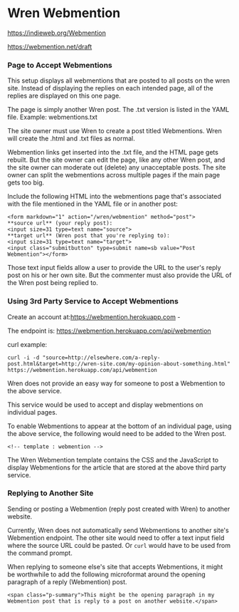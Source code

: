 # Wren Webmention


<https://indieweb.org/Webmention>

<https://webmention.net/draft>


### Page to Accept Webmentions

This setup displays all webmentions that are posted to all posts on the wren site. Instead of displaying the replies on each intended page, all of the replies are displayed on this one page.

The page is simply another Wren post. The .txt version is listed in the YAML file. Example: webmentions.txt

The site owner must use Wren to create a post titled Webmentions. Wren will create the .html and .txt files as normal.

Webmention links get inserted into the .txt file, and the HTML page gets rebuilt. But the site owner can edit the page, like any other Wren post, and the site owner can moderate out (delete) any unacceptable posts. The site owner can split the webmentions across multiple pages if the main page gets too big.

Include the following HTML into the webmentions page that's associated with the file mentioned in the YAML file or in another post:

    <form markdown="1" action="/wren/webmention" method="post">
    **source url** (your reply post): 
    <input size=31 type=text name="source">
    **target url** (Wren post that you're replying to): 
    <input size=31 type=text name="target">
    <input class="submitbutton" type=submit name=sb value="Post Webmention"></form>

Those text input fields allow a user to provide the URL to the user's reply post on his or her own site. But the commenter must also provide the URL of the Wren post being replied to.


### Using 3rd Party Service to Accept Webmentions

Create an account at:<https://webmention.herokuapp.com> - 

The endpoint is: <https://webmention.herokuapp.com/api/webmention>

curl example:

    curl -i -d "source=http://elsewhere.com/a-reply-post.html&target=http://wren-site.com/my-opinion-about-something.html" https://webmention.herokuapp.com/api/webmention


Wren does not provide an easy way for someone to post a Webmention to the above service.

This service would be used to accept and display webmentions on individual pages.

To enable Webmentions to appear at the bottom of an individual page, using the above service, the following would need to be added to the Wren post.

    <!-- template : webmention -->

The Wren Webmention template contains the CSS and the JavaScript to display Webmentions for the article that are stored at the above third party service.



### Replying to Another Site

Sending or posting a Webmention (reply post created with Wren) to another website.

Currently, Wren does not automatically send Webmentions to another site's Webmention endpoint. The other site would need to offer a text input field where the source URL could be pasted. Or `curl` would have to be used from the command prompt.

When replying to someone else's site that accepts Webmentions, it might be worthwhile to add the following microformat around the opening paragraph of a reply (Webmention) post.

    <span class="p-summary">This might be the opening paragraph in my Webmention post that is reply to a post on another website.</span>


